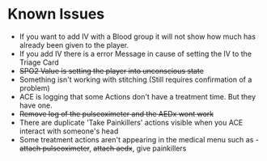 # Known Issues

* If you want to add IV with a Blood group it will not show how much has already been given to the player.
* If you add IV there is a error Message in cause of setting the IV to the Triage Card
* ~~SPO2 Value is setting the player into unconscious state~~
* Something isn't working with stitching (Still requires confirmation of a problem)
* ACE is logging that some Actions don't have a treatment time. But they have one.
* ~~Remove log of the pulseoximeter and the AEDx wont work~~
* There are duplicate 'Take Painkillers' actions visible when you ACE interact with someone's head
* Some treatment actions aren't appearing in the medical menu such as - ~~attach pulseoximeter~~, ~~attach aedx~~, give painkillers

